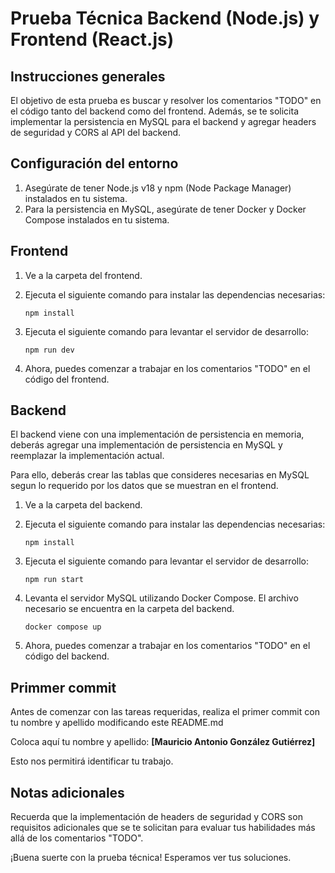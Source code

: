 # Prueba Técnica Backend (Node.js) y Frontend (React.js)

## Instrucciones generales

El objetivo de esta prueba es buscar y resolver los comentarios "TODO" en el código tanto del backend como del frontend. Además, se te solicita implementar la persistencia en MySQL para el backend y agregar headers de seguridad y CORS al API del backend.

## Configuración del entorno

1. Asegúrate de tener Node.js v18 y npm (Node Package Manager) instalados en tu sistema.
2. Para la persistencia en MySQL, asegúrate de tener Docker y Docker Compose instalados en tu sistema.

## Frontend

1. Ve a la carpeta del frontend.
2. Ejecuta el siguiente comando para instalar las dependencias necesarias:
    
    ```
    npm install
    ```
3. Ejecuta el siguiente comando para levantar el servidor de desarrollo:

    ```
    npm run dev
    ```
4. Ahora, puedes comenzar a trabajar en los comentarios "TODO" en el código del frontend.

## Backend
El backend viene con una implementación de persistencia en memoria, deberás agregar una implementación de persistencia en MySQL y reemplazar la implementación actual.

Para ello, deberás crear las tablas que consideres necesarias en MySQL segun lo requerido por los
datos que se muestran en el frontend.

1. Ve a la carpeta del backend.
2. Ejecuta el siguiente comando para instalar las dependencias necesarias:

    ```
    npm install
    ```
3. Ejecuta el siguiente comando para levantar el servidor de desarrollo:

    ```
    npm run start
    ```

4. Levanta el servidor MySQL utilizando Docker Compose. El archivo necesario se encuentra en la carpeta del backend.

    ```
    docker compose up
    ```

4. Ahora, puedes comenzar a trabajar en los comentarios "TODO" en el código del backend.

## Primmer commit

Antes de comenzar con las tareas requeridas, realiza el primer commit con tu nombre y apellido modificando este README.md

Coloca aquí tu nombre y apellido: **[Mauricio Antonio González Gutiérrez]**

Esto nos permitirá identificar tu trabajo.

## Notas adicionales
Recuerda que la implementación de headers de seguridad y CORS son requisitos adicionales que se te solicitan para evaluar tus habilidades más allá de los comentarios "TODO".

¡Buena suerte con la prueba técnica! Esperamos ver tus soluciones.
